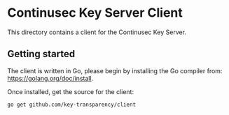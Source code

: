 # Continusec Key Server Client

This directory contains a client for the Continusec Key Server.

## Getting started

The client is written in Go, please begin by installing the Go compiler from: <https://golang.org/doc/install>.

Once installed, get the source for the client:

    go get github.com/key-transparency/client
    